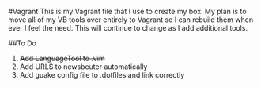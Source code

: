 #Vagrant
This is my Vagrant file that I use to create my box. My plan is to move all of
my VB tools over entirely to Vagrant so I can rebuild them when ever I feel the
need. This will continue to change as I add additional tools.

##To Do
1. ~~Add LanguageTool to .vim~~
2. ~~Add URLS to newsbeuter automatically~~
3. Add guake config file to .dotfiles and link correctly
